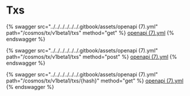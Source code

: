 # Txs

{% swagger src="../../../../../../.gitbook/assets/openapi (7).yml" path="/cosmos/tx/v1beta1/txs" method="get" %}
[openapi (7).yml](<../../../../../../.gitbook/assets/openapi (7).yml>)
{% endswagger %}

{% swagger src="../../../../../../.gitbook/assets/openapi (7).yml" path="/cosmos/tx/v1beta1/txs" method="post" %}
[openapi (7).yml](<../../../../../../.gitbook/assets/openapi (7).yml>)
{% endswagger %}

{% swagger src="../../../../../../.gitbook/assets/openapi (7).yml" path="/cosmos/tx/v1beta1/txs/{hash}" method="get" %}
[openapi (7).yml](<../../../../../../.gitbook/assets/openapi (7).yml>)
{% endswagger %}

